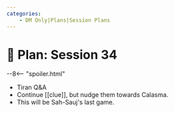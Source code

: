 ```yaml
---
categories:
    - DM Only|Plans|Session Plans
---
```


# 🔐 Plan: Session 34

--8<-- "spoiler.html"

- Tiran Q&A
- Continue [[clue]], but nudge them towards Calasma.
- This will be Sah-Sauj's last game.
